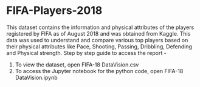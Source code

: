 # FIFA-Players-2018
This dataset contains the information and physical attributes of the players registered by FIFA as of August 2018 and was obtained from Kaggle. This data was used to understand and compare various top players based on their physical attributes like Pace, Shooting, Passing, Dribbling, Defending and Physical strength.
Step by step guide to access the report - 
1) To view the dataset, open FIFA-18 DataVision.csv
2) To access the Jupyter notebook for the python code, open FIFA-18 DataVision.ipynb
